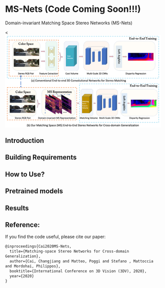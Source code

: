 # MS-Nets (Code Coming Soon!!!)
Domain-invariant Matching Space Stereo Networks (MS-Nets)

<<img align="center" src="files/msnet-archi-02.png">

## Introduction

## Building Requirements

## How to Use?

## Pretrained models

## Results

## Reference:

If you find the code useful, please cite our paper:

    @inproceedings{Cai2020MS-Nets,
      title={Matching-space Stereo Networks for Cross-domain Generalization},
      author={Cai, Changjiang and Matteo, Poggi and Stefano , Mattoccia and Mordohai, Philippos},
      booktitle={International Conference on 3D Vision (3DV), 2020},
      year={2020}
    }
